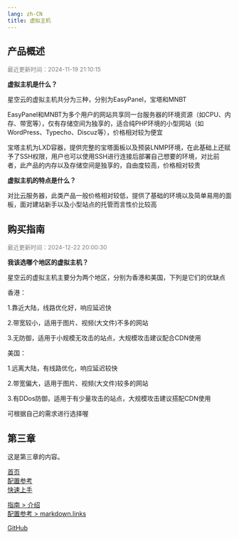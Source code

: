 ```yaml
---
lang: zh-CN
title: 虚拟主机
---
```

## 产品概述
<span style="color:gray; font-size:small;">最近更新时间：2024-11-19 21:10:15</span>

**虚拟主机是什么？**

星空云的虚拟主机共分为三种，分别为EasyPanel，宝塔和MNBT

EasyPanel和MNBT为多个用户的网站共享同一台服务器的环境资源（如CPU、内存、带宽等），仅有存储空间为独享的，适合纯PHP环境的小型网站（如WordPress、Typecho、Discuz等），价格相对较为便宜

宝塔主机为LXD容器，提供完整的宝塔面板以及预装LNMP环境，在此基础上还赋予了SSH权限，用户也可以使用SSH进行连接后部署自己想要的环境，对比前者，此产品的内存以及存储空间是独享的，自由度较高，价格相对较贵

**虚拟主机的特点是什么？**

对比云服务器，此类产品一般价格相对较低，提供了基础的环境以及简单易用的面板，面对建站新手以及小型站点的托管而言性价比较高

## 购买指南
<span style="color:gray; font-size:small;">最近更新时间：2024-12-22 20:00:30</span>

**我该选哪个地区的虚拟主机？**

星空云的虚拟主机主要分为两个地区，分别为香港和美国，下列是它们的优缺点

香港：

1.靠近大陆，线路优化好，响应延迟快

2.带宽较小，适用于图片、视频(大文件)不多的网站

3.无防御，适用于小规模无攻击的站点，大规模攻击建议配合CDN使用

美国：

1.远离大陆，有线路优化，响应延迟较快

2.带宽偏大，适用于图片、视频(大文件)较多的网站

3.有DDos防御，适用于有少量攻击的站点，大规模攻击建议搭配CDN使用

可根据自己的需求进行选择喔

## 第三章

这是第三章的内容。

<!-- 相对路径 -->

[首页](../README.md)  
[配置参考](../reference/config.md)  
[快速上手](./getting-started.md)

<!-- 绝对路径 -->

[指南 > 介绍](/zh/guide/introduction.md)  
[配置参考 > markdown.links](/zh/reference/config.md#links)

<!-- URL -->

[GitHub](https://github.com)
